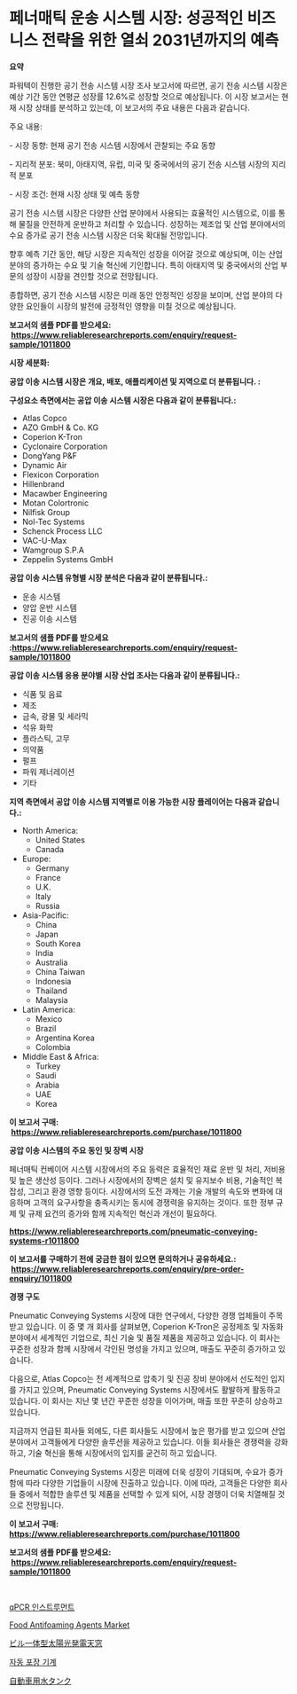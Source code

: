 <p><h1>페너매틱 운송 시스템 시장: 성공적인 비즈니스 전략을 위한 열쇠 2031년까지의 예측</h1></p><p><strong>요약</strong></p>
<p><p>파워텍이 진행한 공기 전송 시스템 시장 조사 보고서에 따르면, 공기 전송 시스템 시장은 예상 기간 동안 연평균 성장률 12.6%로 성장할 것으로 예상됩니다. 이 시장 보고서는 현재 시장 상태를 분석하고 있는데, 이 보고서의 주요 내용은 다음과 같습니다.</p><p>주요 내용:</p><p>- 시장 동향: 현재 공기 전송 시스템 시장에서 관찰되는 주요 동향</p><p>- 지리적 분포: 북미, 아태지역, 유럽, 미국 및 중국에서의 공기 전송 시스템 시장의 지리적 분포</p><p>- 시장 조건: 현재 시장 상태 및 예측 동향</p><p>공기 전송 시스템 시장은 다양한 산업 분야에서 사용되는 효율적인 시스템으로, 이를 통해 물질을 안전하게 운반하고 처리할 수 있습니다. 성장하는 제조업 및 산업 분야에서의 수요 증가로 공기 전송 시스템 시장은 더욱 확대될 전망입니다.</p><p>향후 예측 기간 동안, 해당 시장은 지속적인 성장을 이어갈 것으로 예상되며, 이는 산업 분야의 증가하는 수요 및 기술 혁신에 기인합니다. 특히 아태지역 및 중국에서의 산업 부문의 성장이 시장을 견인할 것으로 전망됩니다.</p><p>종합하면, 공기 전송 시스템 시장은 미래 동안 안정적인 성장을 보이며, 산업 분야의 다양한 요인들이 시장의 발전에 긍정적인 영향을 미칠 것으로 예상됩니다.</p></p>
<p><strong>보고서의 샘플 PDF를 받으세요: &nbsp;<a href="https://www.reliableresearchreports.com/enquiry/request-sample/1011800">https://www.reliableresearchreports.com/enquiry/request-sample/1011800</a></strong></p>
<p><strong>시장 세분화:</strong></p>
<p><strong> 공압 이송 시스템 시장은 개요, 배포, 애플리케이션 및 지역으로 더 분류됩니다. :</strong></p>
<p><strong>구성요소 측면에서는 공압 이송 시스템 시장은 다음과 같이 분류됩니다.:</strong></p>
<p><ul><li>Atlas Copco</li><li>AZO GmbH & Co. KG</li><li>Coperion K-Tron</li><li>Cyclonaire Corporation</li><li>DongYang P&F</li><li>Dynamic Air</li><li>Flexicon Corporation</li><li>Hillenbrand</li><li>Macawber Engineering</li><li>Motan Colortronic</li><li>Nilfisk Group</li><li>Nol-Tec Systems</li><li>Schenck Process LLC</li><li>VAC-U-Max</li><li>Wamgroup S.P.A</li><li>Zeppelin Systems GmbH</li></ul></p>
<p><strong> 공압 이송 시스템 유형별 시장 분석은 다음과 같이 분류됩니다.:</strong></p>
<p><ul><li>운송 시스템</li><li>양압 운반 시스템</li><li>진공 이송 시스템</li></ul></p>
<p><strong>보고서의 샘플 PDF를 받으세요 :<a href="https://www.reliableresearchreports.com/enquiry/request-sample/1011800">https://www.reliableresearchreports.com/enquiry/request-sample/1011800</a></strong></p>
<p><strong> 공압 이송 시스템 응용 분야별 시장 산업 조사는 다음과 같이 분류됩니다.:</strong></p>
<p><ul><li>식품 및 음료</li><li>제조</li><li>금속, 광물 및 세라믹</li><li>석유 화학</li><li>플라스틱, 고무</li><li>의약품</li><li>펄프</li><li>파워 제너레이션</li><li>기타</li></ul></p>
<p><strong>지역 측면에서 공압 이송 시스템 지역별로 이용 가능한 시장 플레이어는 다음과 같습니다.:</strong></p>
<p><ul>
    <li>
        North America:
        <ul>
            <li>United States</li>
            <li>Canada</li>
        </ul>
    </li>
    <li>
        Europe:
        <ul>
            <li>Germany</li>
            <li>France</li>
            <li>U.K.</li>
            <li>Italy</li>
            <li>Russia</li>
        </ul>
    </li>
    <li>
        Asia-Pacific:
        <ul>
            <li>China</li>
            <li>Japan</li>
            <li>South Korea</li>
            <li>India</li>
            <li>Australia</li>
            <li>China Taiwan</li>
            <li>Indonesia</li>
            <li>Thailand</li>
            <li>Malaysia</li>
        </ul>
    </li>
    <li>
        Latin America:
        <ul>
            <li>Mexico</li>
            <li>Brazil</li>
            <li>Argentina Korea</li>
            <li>Colombia</li>
        </ul>
    </li>
    <li>
        Middle East & Africa:
        <ul>
            <li>Turkey</li>
            <li>Saudi</li>
            <li>Arabia</li>
            <li>UAE</li>
            <li>Korea</li>
        </ul>
    </li>
    </ul></p>
<p><strong>이 보고서 구매: &nbsp;<a href="https://www.reliableresearchreports.com/purchase/1011800">https://www.reliableresearchreports.com/purchase/1011800</a></strong></p>
<p><strong>공압 이송 시스템의 주요 동인 및 장벽 시장</strong></p>
<p><p>페너매틱 컨베이어 시스템 시장에서의 주요 동력은 효율적인 재료 운반 및 처리, 저비용 및 높은 생산성 등이다. 그러나 시장에서의 장벽은 설치 및 유지보수 비용, 기술적인 복잡성, 그리고 환경 영향 등이다. 시장에서의 도전 과제는 기술 개발의 속도와 변화에 대응하며 고객의 요구사항을 충족시키는 동시에 경쟁력을 유지하는 것이다. 또한 정부 규제 및 규제 요건의 증가와 함께 지속적인 혁신과 개선이 필요하다.</p></p>
<p><strong><a href="https://www.reliableresearchreports.com/pneumatic-conveying-systems-r1011800">https://www.reliableresearchreports.com/pneumatic-conveying-systems-r1011800</a></strong></p>
<p><strong>이 보고서를 구매하기 전에 궁금한 점이 있으면 문의하거나 공유하세요.: &nbsp;<a href="https://www.reliableresearchreports.com/enquiry/pre-order-enquiry/1011800">https://www.reliableresearchreports.com/enquiry/pre-order-enquiry/1011800</a></strong></p>
<p><strong>경쟁 구도</strong></p>
<p><p>Pneumatic Conveying Systems 시장에 대한 연구에서, 다양한 경쟁 업체들이 주목 받고 있습니다. 이 중 몇 개 회사를 살펴보면, Coperion K-Tron은 공정제조 및 자동화 분야에서 세계적인 기업으로, 최신 기술 및 품질 제품을 제공하고 있습니다. 이 회사는 꾸준한 성장과 함께 시장에서 각인된 명성을 가지고 있으며, 매출도 꾸준히 증가하고 있습니다.</p><p>다음으로, Atlas Copco는 전 세계적으로 압축기 및 진공 장비 분야에서 선도적인 입지를 가지고 있으며, Pneumatic Conveying Systems 시장에서도 활발하게 활동하고 있습니다. 이 회사는 지난 몇 년간 꾸준한 성장을 이어가며, 매출 또한 꾸준히 상승하고 있습니다.</p><p>지금까지 언급된 회사들 외에도, 다른 회사들도 시장에서 높은 평가를 받고 있으며 산업 분야에서 고객들에게 다양한 솔루션을 제공하고 있습니다. 이들 회사들은 경쟁력을 강화하고, 기술 혁신을 통해 시장에서의 입지를 굳건히 하고 있습니다.</p><p>Pneumatic Conveying Systems 시장은 미래에 더욱 성장이 기대되며, 수요가 증가함에 따라 다양한 기업들이 시장에 진출하고 있습니다. 이에 따라, 고객들은 다양한 회사들 중에서 적합한 솔루션 및 제품을 선택할 수 있게 되어, 시장 경쟁이 더욱 치열해질 것으로 전망됩니다.</p></p>
<p><strong>이 보고서 구매: &nbsp; <a href="https://www.reliableresearchreports.com/purchase/1011800">https://www.reliableresearchreports.com/purchase/1011800</a></strong></p>
<p><strong>보고서의 샘플 PDF를 받으세요: &nbsp;<a href="https://www.reliableresearchreports.com/enquiry/request-sample/1011800">https://www.reliableresearchreports.com/enquiry/request-sample/1011800</a></strong><strong></strong></p>
<p>&nbsp;</p>
<p><p><a href="https://github.com/fredrickeglers/Market-Research-Report-List-1/blob/main/752862417720.md">qPCR 인스트루먼트</a></p><p><a href="https://issuu.com/reportprime-2/docs/food-antifoaming-agents-market-size-2030.pptx">Food Antifoaming Agents Market</a></p><p><a href="https://medium.com/@zackaryhalvorson2023/%E3%83%93%E3%83%AB%E7%B5%B1%E5%90%88%E5%9E%8B%E5%A4%AA%E9%99%BD%E5%85%89%E7%99%BA%E9%9B%BB%E3%82%B9%E3%82%AB%E3%82%A4%E3%83%A9%E3%82%A4%E3%83%88%E5%B8%82%E5%A0%B4%E3%81%AE%E3%82%A4%E3%83%B3%E3%82%B5%E3%82%A4%E3%83%88-%E5%B8%82%E5%A0%B4%E5%8B%95%E5%90%91-%E6%88%90%E9%95%B7-2024%E5%B9%B4%E3%81%8B%E3%82%892031%E5%B9%B4%E3%81%BE%E3%81%A7%E3%81%AE%E4%BA%88%E6%B8%AC-cb4fb2761df0">ビル一体型太陽光発電天窓</a></p><p><a href="https://github.com/bunxhcci35271755/Market-Research-Report-List-1/blob/main/826068917719.md">자동 포장 기계</a></p><p><a href="https://github.com/efcvopdgkdx128/Market-Research-Report-List-1/blob/main/824869118954.md">自動車用水タンク</a></p></p>
